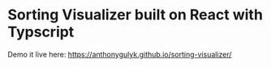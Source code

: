 # Sorting Visualizer built on React with Typscript

Demo it live here: https://anthonygulyk.github.io/sorting-visualizer/
